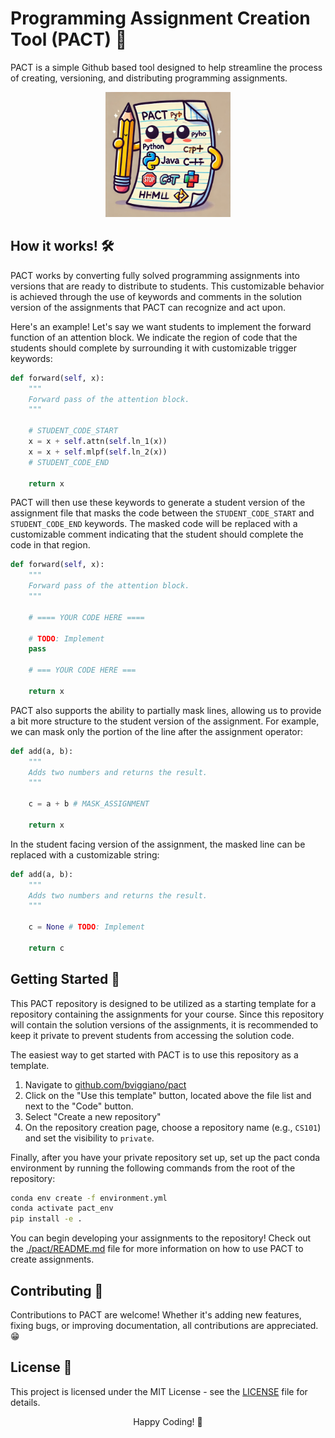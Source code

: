 # Programming Assignment Creation Tool (PACT) 📄


PACT is a simple Github based tool designed to help streamline the process of creating, versioning, and distributing programming assignments.

<center>
    <img src="pact.webp" width="200" height="200">
</center>

## How it works! 🛠️
PACT works by converting fully solved programming assignments into versions that are ready to distribute to students. This customizable behavior is achieved through the use of keywords and comments in the solution version of the assignments that PACT can recognize and act upon.

Here's an example! Let's say we want students to implement the forward function
of an attention block. We indicate the region of code that the students should
complete by surrounding it with customizable trigger keywords:
    
```python
def forward(self, x):
    """
    Forward pass of the attention block.
    """

    # STUDENT_CODE_START
    x = x + self.attn(self.ln_1(x))
    x = x + self.mlpf(self.ln_2(x))
    # STUDENT_CODE_END

    return x
```

PACT will then use these keywords to generate a student version of the assignment file that masks the
code between the `STUDENT_CODE_START` and `STUDENT_CODE_END` keywords. The masked code will be replaced with a customizable comment indicating that the student should complete the code in that region.

```python
def forward(self, x):
    """
    Forward pass of the attention block.
    """

    # ==== YOUR CODE HERE ====

    # TODO: Implement
    pass

    # === YOUR CODE HERE ===

    return x
```

PACT also supports the ability to partially mask lines, allowing us to provide a
bit more structure to the student version of the assignment. For example, we can
mask only the portion of the line after the assignment operator:

```python
def add(a, b):
    """
    Adds two numbers and returns the result.
    """

    c = a + b # MASK_ASSIGNMENT

    return x
```

In the student facing version of the assignment, the masked line can be replaced
with a customizable string:

```python
def add(a, b):
    """
    Adds two numbers and returns the result.
    """

    c = None # TODO: Implement

    return c
```


## Getting Started 🚀
This PACT repository is designed to be utilized as a starting template for a repository containing the assignments for your course. Since this repository will contain the solution versions of the assignments, it is recommended to keep it private to prevent students from accessing the solution code.

The easiest way to get started with PACT is to use this repository as a template.
1. Navigate to [github.com/bviggiano/pact](https://github.com/bviggiano/pact)
2. Click on the "Use this template" button, located above the file list and next to the "Code" button.
3. Select "Create a new repository"
4. On the repository creation page, choose a repository name (e.g., `CS101`) and set the visibility to `private`.


Finally, after you have your private repository set up, set up the pact conda environment by running the following commands from the root of the repository:
```bash
conda env create -f environment.yml
conda activate pact_env
pip install -e .
```

You can begin developing your assignments to the repository! Check out the [./pact/README.md](./pact/README.md) file for more information on how to use PACT to create assignments.


## Contributing 🤝
Contributions to PACT are welcome! Whether it's adding new features, fixing bugs, or improving documentation, all contributions are appreciated. 😁

## License 📝
This project is licensed under the MIT License - see the [LICENSE](LICENSE) file for details.

<center>
Happy Coding! 🚀
</center>

